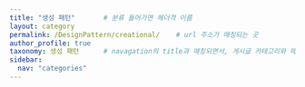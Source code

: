 ```yaml
---
title: "생성 패턴"       # 분류 들어가면 헤더격 이름
layout: category
permalink: /DesignPattern/creational/    # url 주소가 매칭되는 곳
author_profile: true
taxonomy: 생성 패턴      # navagation의 title과 매칭되면서, 게시글 카테고리와 매칭되는 것  navigation 과 매칭하면서 왼쪽 카테고리에 표시 / 게시글의 category와 매칭하면서 홈페이지 카테고리에 연결
sidebar:
  nav: "categories"
---
```

